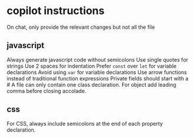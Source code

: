 # copilot instructions

On chat, only provide the relevant changes but not all the file

## javascript

Always generate javascript code without semicolons
Use single quotes for strings
Use 2 spaces for indentation
Prefer `const` over `let` for variable declarations
Avoid using `var` for variable declarations
Use arrow functions instead of traditional function expressions
Private fields should start with a #
A file can only contain one class declaration.
For object add leading comma before closing accolade.

## css

For CSS, always include semicolons at the end of each property declaration.
